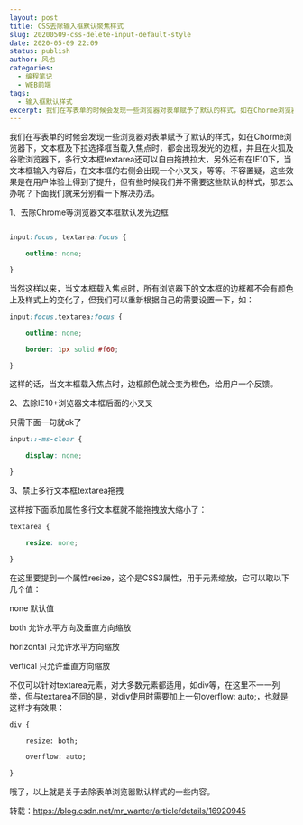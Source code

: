 ```yaml
---
layout: post
title: CSS去除输入框默认聚焦样式
slug: 20200509-css-delete-input-default-style
date: 2020-05-09 22:09
status: publish
author: 风也
categories: 
  - 编程笔记
  - WEB前端
tags: 
  - 输入框默认样式
excerpt: 我们在写表单的时候会发现一些浏览器对表单赋予了默认的样式，如在Chorme浏览器下，文本框及下拉选择框当载入焦点时，都会出现发光的边框，并且在火狐及谷歌浏览器下，多行文本框textarea还可以自由拖拽拉大，另外还有在IE10下，当文本框输入内容后，在文本框的右侧会出现一个小叉叉，等等。
---
```


我们在写表单的时候会发现一些浏览器对表单赋予了默认的样式，如在Chorme浏览器下，文本框及下拉选择框当载入焦点时，都会出现发光的边框，并且在火狐及谷歌浏览器下，多行文本框textarea还可以自由拖拽拉大，另外还有在IE10下，当文本框输入内容后，在文本框的右侧会出现一个小叉叉，等等。不容置疑，这些效果是在用户体验上得到了提升，但有些时候我们并不需要这些默认的样式，那怎么办呢？下面我们就来分别看一下解决办法。

1、去除Chrome等浏览器文本框默认发光边框
~~~css

input:focus, textarea:focus {

    outline: none;

}
~~~
当然这样以来，当文本框载入焦点时，所有浏览器下的文本框的边框都不会有颜色上及样式上的变化了，但我们可以重新根据自己的需要设置一下，如：

~~~css
input:focus,textarea:focus {

    outline: none;

    border: 1px solid #f60;

}
~~~
这样的话，当文本框载入焦点时，边框颜色就会变为橙色，给用户一个反馈。

2、去除IE10+浏览器文本框后面的小叉叉

只需下面一句就ok了
~~~css
input::-ms-clear {

    display: none;

}
~~~
3、禁止多行文本框textarea拖拽

这样按下面添加属性多行文本框就不能拖拽放大缩小了：

~~~css
textarea {

    resize: none;

}
~~~
在这里要提到一个属性resize，这个是CSS3属性，用于元素缩放，它可以取以下几个值：

none 默认值

both 允许水平方向及垂直方向缩放

horizontal 只允许水平方向缩放

vertical 只允许垂直方向缩放

不仅可以针对textarea元素，对大多数元素都适用，如div等，在这里不一一列举，但与textarea不同的是，对div使用时需要加上一句overflow: auto;，也就是这样才有效果：

~~~html
div {

    resize: both;

    overflow: auto;

}
~~~

哦了，以上就是关于去除表单浏览器默认样式的一些内容。

转载：https://blog.csdn.net/mr_wanter/article/details/16920945